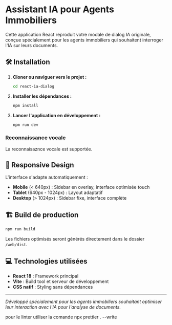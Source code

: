 # Assistant IA pour Agents Immobiliers

Cette application React reproduit votre modale de dialog IA originale, conçue spécialement pour les agents immobiliers qui souhaitent interroger l'IA sur leurs documents.

## 🛠️ Installation

1. **Cloner ou naviguer vers le projet :**

    ```bash
    cd react-ia-dialog
    ```

2. **Installer les dépendances :**

    ```bash
    npm install
    ```

3. **Lancer l'application en développement :**

    ```bash
    npm run dev
    ```

### Reconnaissance vocale

La reconnaisaznce vocale est supportée.

## 📱 Responsive Design

L'interface s'adapte automatiquement :

- **Mobile** (< 640px) : Sidebar en overlay, interface optimisée touch
- **Tablet** (640px - 1024px) : Layout adaptatif
- **Desktop** (> 1024px) : Sidebar fixe, interface complète

## 🏗️ Build de production

```bash
npm run build
```

Les fichiers optimisés seront générés directement dans le dossier `/web/dist`.

## 💻 Technologies utilisées

- **React 18** : Framework principal
- **Vite** : Build tool et serveur de développement
- **CSS natif** : Styling sans dépendances

---

_Développé spécialement pour les agents immobiliers souhaitant optimiser leur interaction avec l'IA pour l'analyse de documents._

pour le linter utiliser la comande npx prettier . --write
